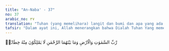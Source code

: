 ```yaml
---
title: "An-Naba' - 37"
no: 37
arabic_no: ٣٧
translation: "Tuhan (yang memelihara) langit dan bumi dan apa yang ada di antara keduanya; Yang Maha Pengasih, mereka tidak mampu berbicara dengan Dia."
tafsir: "Dalam ayat ini, Allah menerangkan bahwa Dialah Tuhan Yang memelihara langit dan bumi dan segala yang berada di antaranya dengan sifat-Nya sebagai Tuhan Yang Maha Pemurah. Keagungan Allah pada hari Kiamat itu tampak sekali, tidak seorang pun yang akan berbicara dengan Allah, melainkan dengan izin-Nya."
---
```


رَّبِّ السَّمٰوٰتِ وَالْاَرْضِ وَمَا بَيْنَهُمَا الرَّحْمٰنِ لَا يَمْلِكُوْنَ مِنْهُ خِطَابًاۚ 
